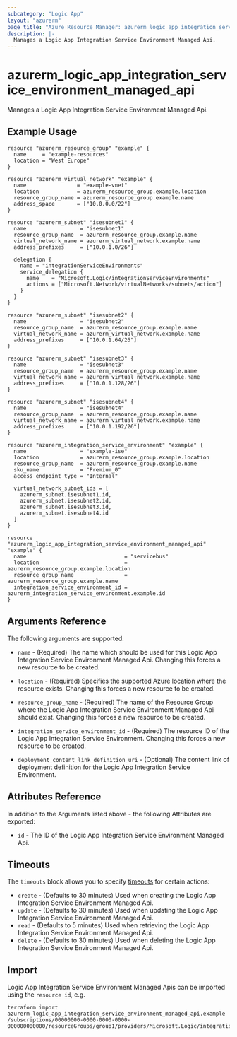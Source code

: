 ```yaml
---
subcategory: "Logic App"
layout: "azurerm"
page_title: "Azure Resource Manager: azurerm_logic_app_integration_service_environment_managed_api"
description: |-
  Manages a Logic App Integration Service Environment Managed Api.
---
```


# azurerm_logic_app_integration_service_environment_managed_api

Manages a Logic App Integration Service Environment Managed Api.

## Example Usage

```hcl
resource "azurerm_resource_group" "example" {
  name     = "example-resources"
  location = "West Europe"
}

resource "azurerm_virtual_network" "example" {
  name                = "example-vnet"
  location            = azurerm_resource_group.example.location
  resource_group_name = azurerm_resource_group.example.name
  address_space       = ["10.0.0.0/22"]
}

resource "azurerm_subnet" "isesubnet1" {
  name                 = "isesubnet1"
  resource_group_name  = azurerm_resource_group.example.name
  virtual_network_name = azurerm_virtual_network.example.name
  address_prefixes     = ["10.0.1.0/26"]

  delegation {
    name = "integrationServiceEnvironments"
    service_delegation {
      name    = "Microsoft.Logic/integrationServiceEnvironments"
      actions = ["Microsoft.Network/virtualNetworks/subnets/action"]
    }
  }
}

resource "azurerm_subnet" "isesubnet2" {
  name                 = "isesubnet2"
  resource_group_name  = azurerm_resource_group.example.name
  virtual_network_name = azurerm_virtual_network.example.name
  address_prefixes     = ["10.0.1.64/26"]
}

resource "azurerm_subnet" "isesubnet3" {
  name                 = "isesubnet3"
  resource_group_name  = azurerm_resource_group.example.name
  virtual_network_name = azurerm_virtual_network.example.name
  address_prefixes     = ["10.0.1.128/26"]
}

resource "azurerm_subnet" "isesubnet4" {
  name                 = "isesubnet4"
  resource_group_name  = azurerm_resource_group.example.name
  virtual_network_name = azurerm_virtual_network.example.name
  address_prefixes     = ["10.0.1.192/26"]
}

resource "azurerm_integration_service_environment" "example" {
  name                 = "example-ise"
  location             = azurerm_resource_group.example.location
  resource_group_name  = azurerm_resource_group.example.name
  sku_name             = "Premium_0"
  access_endpoint_type = "Internal"

  virtual_network_subnet_ids = [
    azurerm_subnet.isesubnet1.id,
    azurerm_subnet.isesubnet2.id,
    azurerm_subnet.isesubnet3.id,
    azurerm_subnet.isesubnet4.id
  ]
}

resource "azurerm_logic_app_integration_service_environment_managed_api" "example" {
  name                               = "servicebus"
  location                           = azurerm_resource_group.example.location
  resource_group_name                = azurerm_resource_group.example.name
  integration_service_environment_id = azurerm_integration_service_environment.example.id
}
```

## Arguments Reference

The following arguments are supported:

* `name` - (Required) The name which should be used for this Logic App Integration Service Environment Managed Api. Changing this forces a new resource to be created.

* `location` - (Required) Specifies the supported Azure location where the resource exists. Changing this forces a new resource to be created.

* `resource_group_name` - (Required) The name of the Resource Group where the Logic App Integration Service Environment Managed Api should exist. Changing this forces a new resource to be created.

* `integration_service_environment_id` - (Required) The resource ID of the Logic App Integration Service Environment. Changing this forces a new resource to be created.

* `deployment_content_link_definition_uri` - (Optional) The content link of deployment definition for the Logic App Integration Service Environment.

## Attributes Reference

In addition to the Arguments listed above - the following Attributes are exported:

* `id` - The ID of the Logic App Integration Service Environment Managed Api.

## Timeouts

The `timeouts` block allows you to specify [timeouts](https://www.terraform.io/docs/configuration/resources.html#timeouts) for certain actions:

* `create` - (Defaults to 30 minutes) Used when creating the Logic App Integration Service Environment Managed Api.
* `update` - (Defaults to 30 minutes) Used when updating the Logic App Integration Service Environment Managed Api.
* `read` - (Defaults to 5 minutes) Used when retrieving the Logic App Integration Service Environment Managed Api.
* `delete` - (Defaults to 30 minutes) Used when deleting the Logic App Integration Service Environment Managed Api.

## Import

Logic App Integration Service Environment Managed Apis can be imported using the `resource id`, e.g.

```shell
terraform import azurerm_logic_app_integration_service_environment_managed_api.example /subscriptions/00000000-0000-0000-0000-000000000000/resourceGroups/group1/providers/Microsoft.Logic/integrationServiceEnvironments/ise1/managedApis/servicebus
```

